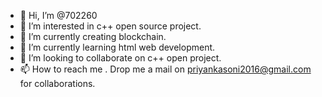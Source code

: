 - 👋 Hi, I’m @702260
- 👀 I’m interested in c++ open source project.
- 🌱 I’m currently creating blockchain.
- 🌱 I’m currently learning html web development.
- 💞️ I’m looking to collaborate on c++ open project.
- 📫 How to reach me . Drop me a mail on priyankasoni2016@gmail.com for collaborations.

<!---
702260/702260 is a ✨ special ✨ repository because its `README.md` (this file) appears on your GitHub profile.
You can click the Preview link to take a look at your changes.
--->
